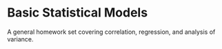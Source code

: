 # Basic Statistical Models

A general homework set covering correlation, regression, and analysis of variance.  
